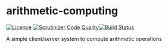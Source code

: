 # arithmetic-computing

[![Licence](https://img.shields.io/badge/license-MIT-brightgreen.svg)](LICENSE)
[![Scrutinizer Code Quality](https://scrutinizer-ci.com/g/Darkheir/arithmetic-computing/badges/quality-score.png?b=master)](https://scrutinizer-ci.com/g/Darkheir/arithmetic-computing/?branch=master)[![Build Status](https://scrutinizer-ci.com/g/Darkheir/arithmetic-computing/badges/build.png?b=master)](https://scrutinizer-ci.com/g/Darkheir/arithmetic-computing/build-status/master)

A simple client/server system to compute arithmetic operations
